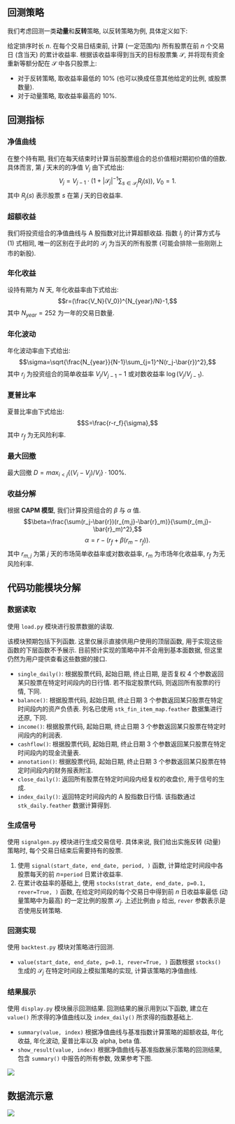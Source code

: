 ## 回测策略
我们考虑回测一类**动量**和**反转**策略, 以反转策略为例, 具体定义如下:

给定排序时长 $n$. 在每个交易日结束前, 计算 (一定范围内) 所有股票在前 $n$ 个交易日 (含当天) 的累计收益率. 根据该收益率得到当天的目标股票集 $\mathcal{S}$, 并将现有资金重新等额分配在 $\mathcal{S}$ 中各只股票上:
- 对于反转策略, 取收益率最低的 $10\%$ (也可以换成任意其他给定的比例, 或股票数量).
- 对于动量策略, 取收益率最高的 $10\%$.

## 回测指标
### 净值曲线
在整个持有期, 我们在每天结束时计算当前股票组合的总价值相对期初价值的倍数. 具体而言, 第 $j$ 天末的的净值 $V_j$ 由下式给出:
$$\begin{equation}V_j=V_{j-1}\cdot(1+|\mathcal{S}_j|^{-1}\sum_{s\in \mathcal{S}_j}R_j(s)),\ V_0=1.\end{equation}$$
其中 $R_j(s)$ 表示股票 $s$ 在第 $j$ 天的日收益率.
### 超额收益
我们将投资组合的净值曲线与 A 股指数对比计算超额收益. 指数 $I_j$ 的计算方式与 $(1)$ 式相同, 唯一的区别在于此时的 $\mathcal{S}_j$ 为当天的所有股票 (可能会排除一些刚刚上市的新股).
### 年化收益
设持有期为 $N$ 天, 年化收益率由下式给出:
$$r=(\frac{V_N}{V_0})^{N_{year}/N}-1,$$
其中 $N_{year}=252$ 为一年的交易日数量.
### 年化波动
年化波动率由下式给出:
$$\sigma=\sqrt{\frac{N_{year}}{N-1}\sum_{j=1}^N(r_j-\bar{r})^2},$$
其中 $r_j$ 为投资组合的简单收益率 $V_j/V_{j-1}-1$ 或对数收益率 $\log(V_j/V_{j-1})$.
### 夏普比率
夏普比率由下式给出:
$$S=\frac{r-r_f}{\sigma},$$
其中 $r_f$ 为无风险利率.
### 最大回撤
最大回撤 $D=max_{i<j}\{(V_i-V_j)/V_i\}\cdot100\%$.
### 收益分解
根据 **CAPM 模型**, 我们计算投资组合的 $\beta$ 与 $\alpha$ 值.
$$\beta=\frac{\sum(r_j-\bar{r})(r_{m,j}-\bar{r}_m)}{\sum(r_{m,j}-\bar{r}_m)^2},$$
$$\alpha=r-(r_f+\beta(r_m-r_f)).$$
其中 $r_{m,j}$ 为第 $j$ 天的市场简单收益率或对数收益率, $r_m$ 为市场年化收益率, $r_f$ 为无风险利率.

## 代码功能模块分解
### 数据读取
使用 `load.py` 模块进行股票数据的读取.

该模块预期包括下列函数. 这里仅展示直接供用户使用的顶层函数, 用于实现这些函数的下层函数不予展示. 目前预计实现的策略中并不会用到基本面数据, 但这里仍然为用户提供查看这些数据的接口.
- `single_daily()`: 根据股票代码, 起始日期, 终止日期, 是否复权 4 个参数返回某只股票在特定时间段内的日行情. 若不指定股票代码, 则返回所有股票的行情, 下同.
- `balance()`: 根据股票代码, 起始日期, 终止日期 3 个参数返回某只股票在特定时间段内的资产负债表. 列名已使用 `stk_fin_item_map.feather` 数据集进行还原, 下同.
- `income()`: 根据股票代码, 起始日期, 终止日期 3 个参数返回某只股票在特定时间段内的利润表.
- `cashflow()`: 根据股票代码, 起始日期, 终止日期 3 个参数返回某只股票在特定时间段内的现金流量表.
- `annotation()`: 根据股票代码, 起始日期, 终止日期 3 个参数返回某只股票在特定时间段内的财务报表附注.
- `close_daily()`: 返回所有股票在特定时间段内经复权的收盘价, 用于信号的生成.
- `index_daily()`: 返回特定时间段内的 A 股指数日行情. 该指数通过 `stk_daily.feather` 数据计算得到.
### 生成信号
使用 `signalgen.py` 模块进行生成交易信号. 具体来说, 我们给出实施反转 (动量) 策略时, 每个交易日结束后需要持有的股票.
1. 使用 `signal(start_date, end_date, period, )` 函数, 计算给定时间段中各股票每天的前 $n=$`period` 日累计收益率.
2. 在累计收益率的基础上, 使用 `stocks(strat_date, end_date, p=0.1, rever=True, )` 函数, 在给定时间段的每个交易日中得到前 $n$ 日收益率最低 (动量策略中为最高) 的一定比例的股票 $\mathcal{S}_{j}$. 上述比例由 `p` 给出, `rever` 参数表示是否使用反转策略.
### 回测实现
使用 `backtest.py` 模块对策略进行回测. 

- `value(start_date, end_date, p=0.1, rever=True, )` 函数根据 `stocks()` 生成的 $\mathcal{S}_j$ 在特定时间段上模拟策略的实现, 计算该策略的净值曲线.
### 结果展示
使用 `display.py` 模块展示回测结果. 回测结果的展示用到以下函数, 建立在 `value()` 所求得的净值曲线以及 `index_daily()` 所求得的指数基础上.
- `summary(value, index)` 根据净值曲线与基准指数计算策略的超额收益, 年化收益, 年化波动, 夏普比率以及 alpha, beta 值.
- `show_result(value, index)` 根据净值曲线与基准指数展示策略的回测结果, 包含 `summary()` 中报告的所有参数, 效果参考下图.
<img src='./1311506-20200520120344652-1328666592.png'>

## 数据流示意
<img src='./微信图片_20231116150943.jpg'>
